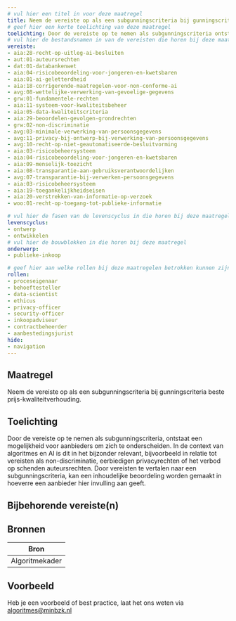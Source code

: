 ```yaml
---
# vul hier een titel in voor deze maatregel
title: Neem de vereiste op als een subgunningscriteria bij gunningscriteria beste prijs-kwaliteitverhouding.
# geef hier een korte toelichting van deze maatregel
toelichting: Door de vereiste op te nemen als subgunningscriteria ontstaat een mogelijkheid voor aanbieders om zich te onderscheiden.  
# vul hier de bestandsnamen in van de vereisten die horen bij deze maatregel
vereiste: 
- aia:28-recht-op-uitleg-ai-besluiten
- aut:01-auteursrechten
- dat:01-databankenwet
- aia:04-risicobeoordeling-voor-jongeren-en-kwetsbaren
- aia:01-ai-geletterdheid
- aia:18-corrigerende-maatregelen-voor-non-conforme-ai
- avg:08-wettelijke-verwerking-van-gevoelige-gegevens
- grw:01-fundamentele-rechten
- aia:11-systeem-voor-kwaliteitsbeheer
- aia:05-data-kwaliteitscriteria
- aia:29-beoordelen-gevolgen-grondrechten
- grw:02-non-discriminatie
- avg:03-minimale-verwerking-van-persoonsgegevens
- avg:11-privacy-bij-ontwerp-bij-verwerking-van-persoonsgegevens
- avg:10-recht-op-niet-geautomatiseerde-besluitvorming
- aia:03-risicobeheersysteem
- aia:04-risicobeoordeling-voor-jongeren-en-kwetsbaren
- aia:09-menselijk-toezicht
- aia:08-transparantie-aan-gebruiksverantwoordelijken
- avg:07-transparantie-bij-verwerken-persoonsgegevens
- aia:03-risicobeheersysteem
- aia:19-toegankelijkheidseisen
- aia:20-verstrekken-van-informatie-op-verzoek
- woo:01-recht-op-toegang-tot-publieke-informatie

# vul hier de fasen van de levenscyclus in die horen bij deze maatregel
levenscyclus: 
- ontwerp
- ontwikkelen
# vul hier de bouwblokken in die horen bij deze maatregel
onderwerp: 
- publieke-inkoop

# geef hier aan welke rollen bij deze maatregelen betrokken kunnen zijn
rollen:
- proceseigenaar
- behoeftesteller
- data-scientist
- ethicus
- privacy-officer
- security-officer
- inkoopadviseur
- contractbeheerder
- aanbestedingsjurist
hide:
- navigation
---
```

 
<!-- Let op! onderstaande regel met 'tags' niet weghalen! Deze maakt automatisch de knopjes op basis van de metadata  -->
<!-- tags -->

## Maatregel
<!-- Vul hier een omschrijving in van wat deze maatregel inhoudt. -->
Neem de vereiste op als een subgunningscriteria bij gunningscriteria beste prijs-kwaliteitverhouding. 

## Toelichting
<!-- Geef hier een toelichting van deze maatregel -->
Door de vereiste op te nemen als subgunningscriteria, ontstaat een mogelijkheid voor aanbieders om zich te onderscheiden. In de context van algoritmes en AI is dit in het bijzonder relevant, bijvoorbeeld in relatie tot vereisten als non-discriminatie, eerbiedigen privacyrechten of het verbod op schenden auteursrechten. Door vereisten te vertalen naar een subgunningscriteria, kan een inhoudelijke beoordeling worden gemaakt in hoeverre een aanbieder hier invulling aan geeft.

## Bijbehorende vereiste(n)
<!-- Hier volgt een lijst met vereisten op basis van de in de metadata ingevulde vereiste -->

<!-- Let op! onderstaande regel met 'list_vereisten_on_maatregelen_page' niet weghalen! Deze maakt automatisch een lijst van bijbehorende verseisten op basis van de metadata  -->
<!-- list_vereisten_on_maatregelen_page -->

## Bronnen 
<!-- Vul hier de relevante bronnen in voor deze maatregel -->

| Bron                        |
|-----------------------------|
| Algoritmekader |        

## Voorbeeld
<!-- Voeg hier een voorbeeld toe, door er bijvoorbeeld naar te verwijzen -->

Heb je een voorbeeld of best practice, laat het ons weten via [algoritmes@minbzk.nl](mailto:algoritmes@minbzk.nl)
